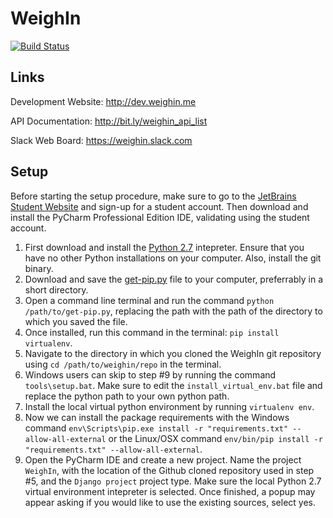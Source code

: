 WeighIn
=======

[![Build Status](https://magnum.travis-ci.com/dylanplecki/WeighIn.svg?token=he1AtLNKhnxJsTXoLfHx&branch=develop)](https://magnum.travis-ci.com/dylanplecki/WeighIn)

Links
-----

Development Website: http://dev.weighin.me

API Documentation: http://bit.ly/weighin_api_list

Slack Web Board: https://weighin.slack.com

Setup
-----

Before starting the setup procedure, make sure to go to the [JetBrains Student Website](http://www.jetbrains.com/student/) and sign-up for a student account. Then download and install the PyCharm Professional Edition IDE, validating using the student account.

1. First download and install the [Python 2.7](https://www.python.org/download/releases/2.7.8/) intepreter. Ensure that you have no other Python installations on your computer. Also, install the git binary. 
2. Download and save the [get-pip.py](https://bootstrap.pypa.io/get-pip.py) file to your computer, preferrably in a short directory.
3. Open a command line terminal and run the command `python /path/to/get-pip.py`, replacing the path with the path of the directory to which you saved the file.
4. Once installed, run this command in the terminal: `pip install virtualenv`.
5. Navigate to the directory in which you cloned the WeighIn git repository using `cd /path/to/weighin/repo` in the terminal.
6. Windows users can skip to step #9 by running the command `tools\setup.bat`. Make sure to edit the `install_virtual_env.bat` file and replace the python path to your own python path.
7. Install the local virtual python environment by running `virtualenv env`.
8. Now we can install the package requirements with the Windows command `env\Scripts\pip.exe install -r "requirements.txt" --allow-all-external` or the Linux/OSX command `env/bin/pip install -r "requirements.txt" --allow-all-external`.
9. Open the PyCharm IDE and create a new project. Name the project `WeighIn`, with the location of the Github cloned repository used in step #5, and the `Django project` project type. Make sure the local Python 2.7 virtual environment intepreter is selected. Once finished, a popup may appear asking if you would like to use the existing sources, select yes.
